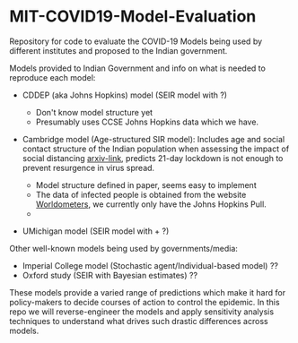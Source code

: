 # MIT-COVID19-Model-Evaluation

Repository for code to evaluate the COVID-19 Models being used by different institutes and proposed to the Indian government. 

Models provided to Indian Government and info on what is needed to reproduce each model: 
* CDDEP (aka Johns Hopkins) model (SEIR model with  ?)
  * Don't know model structure yet
  * Presumably uses CCSE Johns Hopkins data which we have.
  
* Cambridge model (Age-structured SIR model): Includes age and social contact structure of the Indian population when assessing the impact of social distancing [arxiv-link](https://arxiv.org/pdf/2003.12055.pdf), predicts 21-day lockdown is not enough to prevent resurgence in virus spread.  
  * Model structure defined in paper, seems easy to implement
  * The data of infected people is obtained from the website [Worldometers](https://www.worldometers.info/coronavirus/), we currently only have the Johns Hopkins Pull.
  * 
* UMichigan model (SEIR model with + ?)

Other well-known models being used by governments/media:
* Imperial College model (Stochastic agent/Individual-based model) ??
* Oxford study (SEIR with Bayesian estimates) ??

These models provide a varied range of predictions which make it hard for policy-makers to decide courses of action to control the epidemic. In this repo we will reverse-engineer the models and apply sensitivity analysis techniques to understand what drives such drastic differences across models.


